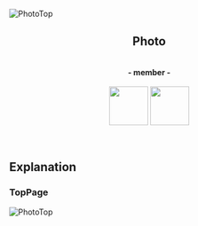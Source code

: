 ![PhotoTop](https://i.gyazo.com/a61c09f264138fe5fa59f06fd11a2406.jpg)

<h2 align="center">Photo</h2>

<p align="center"><br>
  <b><a>- member -</a></b><br><br>
  <b><a><a href="https://github.com/0223ms"><img src="https://avatars3.githubusercontent.com/u/59785847?s=460&v=4" width="70px;" /></a></b>
  <b><a><a href="https://github.com/akkun016"><img src="https://avatars1.githubusercontent.com/u/59810344?s=460&v=4" width="70px;" /></a></b>
</p><br>

## Explanation

### TopPage
![PhotoTop](toppage.gif)
